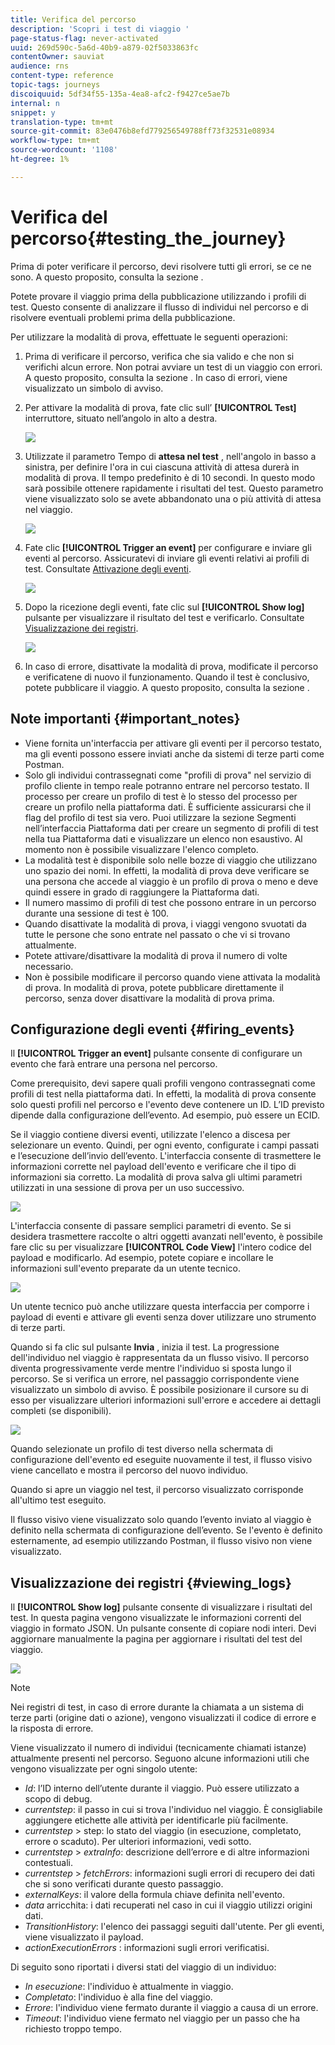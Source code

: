 ```yaml
---
title: Verifica del percorso
description: 'Scopri i test di viaggio '
page-status-flag: never-activated
uuid: 269d590c-5a6d-40b9-a879-02f5033863fc
contentOwner: sauviat
audience: rns
content-type: reference
topic-tags: journeys
discoiquuid: 5df34f55-135a-4ea8-afc2-f9427ce5ae7b
internal: n
snippet: y
translation-type: tm+mt
source-git-commit: 83e0476b8efd779256549788ff73f32531e08934
workflow-type: tm+mt
source-wordcount: '1108'
ht-degree: 1%

---
```



# Verifica del percorso{#testing_the_journey}

Prima di poter verificare il percorso, devi risolvere tutti gli errori, se ce ne sono. A questo proposito, consulta la sezione [](../about/troubleshooting.md#section_h3q_kqk_fhb).

Potete provare il viaggio prima della pubblicazione utilizzando i profili di test. Questo consente di analizzare il flusso di individui nel percorso e di risolvere eventuali problemi prima della pubblicazione.

Per utilizzare la modalità di prova, effettuate le seguenti operazioni:

1. Prima di verificare il percorso, verifica che sia valido e che non si verifichi alcun errore. Non potrai avviare un test di un viaggio con errori. A questo proposito, consulta la sezione [](../about/troubleshooting.md#section_h3q_kqk_fhb). In caso di errori, viene visualizzato un simbolo di avviso.

1. Per attivare la modalità di prova, fate clic sull’ **[!UICONTROL Test]** interruttore, situato nell’angolo in alto a destra.

   ![](../assets/journeytest1.png)

1. Utilizzate il parametro Tempo di **attesa nel test** , nell&#39;angolo in basso a sinistra, per definire l&#39;ora in cui ciascuna attività di attesa durerà in modalità di prova. Il tempo predefinito è di 10 secondi. In questo modo sarà possibile ottenere rapidamente i risultati del test. Questo parametro viene visualizzato solo se avete abbandonato una o più attività di attesa nel viaggio.

   ![](../assets/journeytest_wait.png)

1. Fate clic **[!UICONTROL Trigger an event]** per configurare e inviare gli eventi al percorso. Assicuratevi di inviare gli eventi relativi ai profili di test. Consultate [Attivazione degli eventi](#firing_events).

   ![](../assets/journeyuctest1.png)

1. Dopo la ricezione degli eventi, fate clic sul **[!UICONTROL Show log]** pulsante per visualizzare il risultato del test e verificarlo. Consultate [Visualizzazione dei registri](#viewing_logs).

   ![](../assets/journeyuctest2.png)

1. In caso di errore, disattivate la modalità di prova, modificate il percorso e verificatene di nuovo il funzionamento. Quando il test è conclusivo, potete pubblicare il viaggio. A questo proposito, consulta la sezione [](../building-journeys/publishing-the-journey.md).

## Note importanti {#important_notes}

* Viene fornita un&#39;interfaccia per attivare gli eventi per il percorso testato, ma gli eventi possono essere inviati anche da sistemi di terze parti come Postman.
* Solo gli individui contrassegnati come &quot;profili di prova&quot; nel servizio di profilo cliente in tempo reale potranno entrare nel percorso testato. Il processo per creare un profilo di test è lo stesso del processo per creare un profilo nella piattaforma dati. È sufficiente assicurarsi che il flag del profilo di test sia vero. Puoi utilizzare la sezione Segmenti nell’interfaccia Piattaforma dati per creare un segmento di profili di test nella tua Piattaforma dati e visualizzare un elenco non esaustivo. Al momento non è possibile visualizzare l&#39;elenco completo.
* La modalità test è disponibile solo nelle bozze di viaggio che utilizzano uno spazio dei nomi. In effetti, la modalità di prova deve verificare se una persona che accede al viaggio è un profilo di prova o meno e deve quindi essere in grado di raggiungere la Piattaforma dati.
* Il numero massimo di profili di test che possono entrare in un percorso durante una sessione di test è 100.
* Quando disattivate la modalità di prova, i viaggi vengono svuotati da tutte le persone che sono entrate nel passato o che vi si trovano attualmente.
* Potete attivare/disattivare la modalità di prova il numero di volte necessario.
* Non è possibile modificare il percorso quando viene attivata la modalità di prova. In modalità di prova, potete pubblicare direttamente il percorso, senza dover disattivare la modalità di prova prima.

## Configurazione degli eventi {#firing_events}

Il **[!UICONTROL Trigger an event]** pulsante consente di configurare un evento che farà entrare una persona nel percorso.

Come prerequisito, devi sapere quali profili vengono contrassegnati come profili di test nella piattaforma dati. In effetti, la modalità di prova consente solo questi profili nel percorso e l&#39;evento deve contenere un ID. L’ID previsto dipende dalla configurazione dell’evento. Ad esempio, può essere un ECID.

Se il viaggio contiene diversi eventi, utilizzate l&#39;elenco a discesa per selezionare un evento. Quindi, per ogni evento, configurate i campi passati e l’esecuzione dell’invio dell’evento. L&#39;interfaccia consente di trasmettere le informazioni corrette nel payload dell&#39;evento e verificare che il tipo di informazioni sia corretto. La modalità di prova salva gli ultimi parametri utilizzati in una sessione di prova per un uso successivo.

![](../assets/journeytest4.png)

L&#39;interfaccia consente di passare semplici parametri di evento. Se si desidera trasmettere raccolte o altri oggetti avanzati nell&#39;evento, è possibile fare clic su per visualizzare **[!UICONTROL Code View]** l&#39;intero codice del payload e modificarlo. Ad esempio, potete copiare e incollare le informazioni sull&#39;evento preparate da un utente tecnico.

![](../assets/journeytest5.png)

Un utente tecnico può anche utilizzare questa interfaccia per comporre i payload di eventi e attivare gli eventi senza dover utilizzare uno strumento di terze parti.

Quando si fa clic sul pulsante **Invia** , inizia il test. La progressione dell&#39;individuo nel viaggio è rappresentata da un flusso visivo. Il percorso diventa progressivamente verde mentre l&#39;individuo si sposta lungo il percorso. Se si verifica un errore, nel passaggio corrispondente viene visualizzato un simbolo di avviso. È possibile posizionare il cursore su di esso per visualizzare ulteriori informazioni sull&#39;errore e accedere ai dettagli completi (se disponibili).

![](../assets/journeytest6.png)

Quando selezionate un profilo di test diverso nella schermata di configurazione dell&#39;evento ed eseguite nuovamente il test, il flusso visivo viene cancellato e mostra il percorso del nuovo individuo.

Quando si apre un viaggio nel test, il percorso visualizzato corrisponde all&#39;ultimo test eseguito.

Il flusso visivo viene visualizzato solo quando l’evento inviato al viaggio è definito nella schermata di configurazione dell’evento. Se l&#39;evento è definito esternamente, ad esempio utilizzando Postman, il flusso visivo non viene visualizzato.

## Visualizzazione dei registri {#viewing_logs}

Il **[!UICONTROL Show log]** pulsante consente di visualizzare i risultati del test. In questa pagina vengono visualizzate le informazioni correnti del viaggio in formato JSON. Un pulsante consente di copiare nodi interi. Devi aggiornare manualmente la pagina per aggiornare i risultati del test del viaggio.

![](../assets/journeytest3.png)

>[!NOTE]
>
>Nei registri di test, in caso di errore durante la chiamata a un sistema di terze parti (origine dati o azione), vengono visualizzati il codice di errore e la risposta di errore.

Viene visualizzato il numero di individui (tecnicamente chiamati istanze) attualmente presenti nel percorso. Seguono alcune informazioni utili che vengono visualizzate per ogni singolo utente:

* _Id_: l’ID interno dell’utente durante il viaggio. Può essere utilizzato a scopo di debug.
* _currentstep_: il passo in cui si trova l&#39;individuo nel viaggio. È consigliabile aggiungere etichette alle attività per identificarle più facilmente.
* _currentstep_ > step: lo stato del viaggio (in esecuzione, completato, errore o scaduto). Per ulteriori informazioni, vedi sotto.
* _currentstep_ > _extraInfo_: descrizione dell’errore e di altre informazioni contestuali.
* _currentstep_ > _fetchErrors_: informazioni sugli errori di recupero dei dati che si sono verificati durante questo passaggio.
* _externalKeys_: il valore della formula chiave definita nell&#39;evento.
* _data_ arricchita: i dati recuperati nel caso in cui il viaggio utilizzi origini dati.
* _TransitionHistory_: l&#39;elenco dei passaggi seguiti dall&#39;utente. Per gli eventi, viene visualizzato il payload.
* _actionExecutionErrors_ : informazioni sugli errori verificatisi.

Di seguito sono riportati i diversi stati del viaggio di un individuo:

* _In esecuzione_: l&#39;individuo è attualmente in viaggio.
* _Completato_: l&#39;individuo è alla fine del viaggio.
* _Errore_: l&#39;individuo viene fermato durante il viaggio a causa di un errore.
* _Timeout_: l&#39;individuo viene fermato nel viaggio per un passo che ha richiesto troppo tempo.
